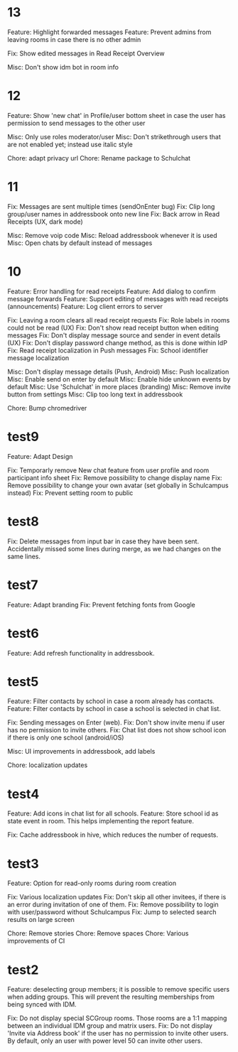 # 13

Feature: Highlight forwarded messages
Feature: Prevent admins from leaving rooms in case there is no other admin

Fix: Show edited messages in Read Receipt Overview

Misc: Don't show idm bot in room info

# 12

Feature: Show 'new chat' in Profile/user bottom sheet in case the user has permission to send messages to the other user

Misc: Only use roles moderator/user
Misc: Don't strikethrough users that are not enabled yet; instead use italic style

Chore: adapt privacy url
Chore: Rename package to Schulchat

# 11

Fix: Messages are sent multiple times (sendOnEnter bug)
Fix: Clip long group/user names in addressbook onto new line
Fix: Back arrow in Read Receipts (UX, dark mode)

Misc: Remove voip code
Misc: Reload addressbook whenever it is used
Misc: Open chats by default instead of messages

# 10

Feature: Error handling for read receipts
Feature: Add dialog to confirm message forwards
Feature: Support editing of messages with read receipts (announcements)
Feature: Log client errors to server

Fix: Leaving a room clears all read receipt requests
Fix: Role labels in rooms could not be read (UX)
Fix: Don't show read receipt button when editing messages
Fix: Don't display message source and sender in event details (UX)
Fix: Don't display password change method, as this is done within IdP
Fix: Read receipt localization in Push messages
Fix: School identifier message localization

Misc: Don't display message details (Push, Android)
Misc: Push localization
Misc: Enable send on enter by default
Misc: Enable hide unknown events by default
Misc: Use 'Schulchat' in more places (branding)
Misc: Remove invite button from settings
Misc: Clip too long text in addressbook

Chore: Bump chromedriver

# test9
Feature: Adapt Design

Fix: Temporarly remove New chat feature from user profile and room participant info sheet
Fix: Remove possibility to change display name
Fix: Remove possibility to change your own avatar (set globally in Schulcampus instead)
Fix: Prevent setting room to public

# test8
Fix: Delete messages from input bar in case they have been sent. Accidentally missed some lines during merge, as we had changes on the same lines.

# test7

Feature: Adapt branding
Fix: Prevent fetching fonts from Google

# test6

Feature: Add refresh functionality in addressbook.

# test5

Feature: Filter contacts by school in case a room already has contacts.
Feature: Filter contacts by school in case a school is selected in chat list.

Fix: Sending messages on Enter (web).
Fix: Don't show invite menu if user has no permission to invite others.
Fix: Chat list does not show school icon if there is only one school (android/iOS)

Misc: UI improvements in addressbook, add labels

Chore: localization updates

# test4

Feature: Add icons in chat list for all schools.
Feature: Store school id as state event in room. This helps implementing the report feature.

Fix: Cache addressbook in hive, which reduces the number of requests.

# test3

Feature: Option for read-only rooms during room creation

Fix: Various localization updates
Fix: Don't skip all other invitees, if there is an error during invitation of one of them.
Fix: Remove possibility to login with user/password without Schulcampus
Fix: Jump to selected search results on large screen

Chore: Remove stories
Chore: Remove spaces
Chore: Various improvements of CI

# test2

Feature: deselecting group members; it is possible to remove specific users when adding groups. This will prevent the resulting memberships from being synced with IDM.

Fix: Do not display special SCGroup rooms. Those rooms are a 1:1 mapping between an individual IDM group and matrix users.
Fix: Do not display 'Invite via Address book' if the user has no permission to invite other users. By default, only an user with power level 50 can invite other users.
